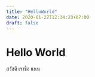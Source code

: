 ```yaml
---
title: "HelloWorld"
date: 2020-01-22T12:34:23+07:00
draft: false
---
```


# Hello World

สวัสดี เราชื่อ แนน